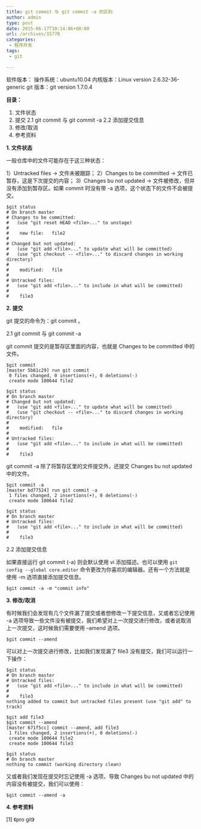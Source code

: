 ```yaml
---
title: git commit 与 git commit -a 的区别
author: admin
type: post
date: 2015-06-17T10:14:06+00:00
url: /archives/15770
categories:
 - 程序开发
tags:
 - git

---
```

软件版本：
操作系统：ubuntu10.04
内核版本：Linux version 2.6.32-36-generic
git 版本：git version 1.7.0.4

**目录：**

1. 文件状态
2. 提交
2.1 git commit 与 git commit -a
2.2 添加提交信息
3. 修改/取消
4. 参考资料

**1. 文件状态**

一般仓库中的文件可能存在于这三种状态：

1）Untracked files → 文件未被跟踪；
2）Changes to be committed → 文件已暂存，这是下次提交的内容；
3)  Changes bu not updated → 文件被修改，但并没有添加到暂存区。如果 commit 时没有带 -a 选项，这个状态下的文件不会被提交。

```
$git status
# On branch master
# Changes to be committed:
#   (use "git reset HEAD <file>..." to unstage)
#
#    new file:   file2
#
# Changed but not updated:
#   (use "git add <file>..." to update what will be committed)
#   (use "git checkout -- <file>..." to discard changes in working directory)
#
#    modified:   file
#
# Untracked files:
#   (use "git add <file>..." to include in what will be committed)
#
#    file3
```

**2. 提交**

git 提交的命令为：git commit 。

2.1 git commit 与 git commit -a 

git commit 提交的是暂存区里面的内容，也就是 Changes to be committed 中的文件。

```
$git commit
[master 5b61c29] run git commit
 0 files changed, 0 insertions(+), 0 deletions(-)
 create mode 100644 file2

$git status
# On branch master
# Changed but not updated:
#   (use "git add <file>..." to update what will be committed)
#   (use "git checkout -- <file>..." to discard changes in working directory)
#
#    modified:   file
#
# Untracked files:
#   (use "git add <file>..." to include in what will be committed)
#
#    file3
```

git commit -a 除了将暂存区里的文件提交外，还提交 Changes bu not updated 中的文件。

```
$git commit -a
[master bd77524] run git commit -a
 1 files changed, 2 insertions(+), 0 deletions(-)
 create mode 100644 file2

$git status
# On branch master
# Untracked files:
#   (use "git add <file>..." to include in what will be committed)
#
#    file3
```

2.2 添加提交信息

如果直接运行 git commit (-a) 则会默认使用 vi 添加描述。也可以使用 `git config --global core.editor` 命令更改为你喜欢的编辑器。还有一个方法就是使用 -m 选项直接添加提交信息。

```
$git commit -a -m "commit info"
```

**3. 修改/取消**

有时候我们会发现有几个文件漏了提交或者想修改一下提交信息，又或者忘记使用 -a 选项导致一些文件没有被提交，我们希望对上一次提交进行修改，或者说取消上一次提交，这时候我们需要使用 –amend 选项。

```
$git commit --amend
```

可以对上一次提交进行修改，比如我们发现漏了 file3 没有提交，我们可以运行一下操作：

```
$git status
# On branch master
# Untracked files:
#   (use "git add <file>..." to include in what will be committed)
#
#    file3
nothing added to commit but untracked files present (use "git add" to track)

$git add file3
$git commit --amend
[master 671f5cc] commit --amend, add file3
 1 files changed, 2 insertions(+), 0 deletions(-)
 create mode 100644 file2
 create mode 100644 file3

$git status
# On branch master
nothing to commit (working directory clean)
```

又或者我们发现在提交时忘记使用 -a 选项，导致 Changes bu not updated 中的内容没有被提交，我们可以使用：

```
$git commit --amend -a
```

**4. 参考资料**

[1] 《pro git》